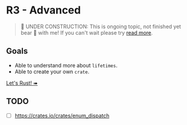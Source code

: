 # R3 - Advanced

> 🚧 UNDER CONSTRUCTION: This is ongoing topic, not finished yet bear 🧸 with me! If you can't wait please try [read more](../../bye.md).

## Goals

- Able to understand more about `lifetimes`.
- Able to create your own `crate`.

[Let's Rust! ➠](./lifetimes.md)

## TODO

- [ ] https://crates.io/crates/enum_dispatch
